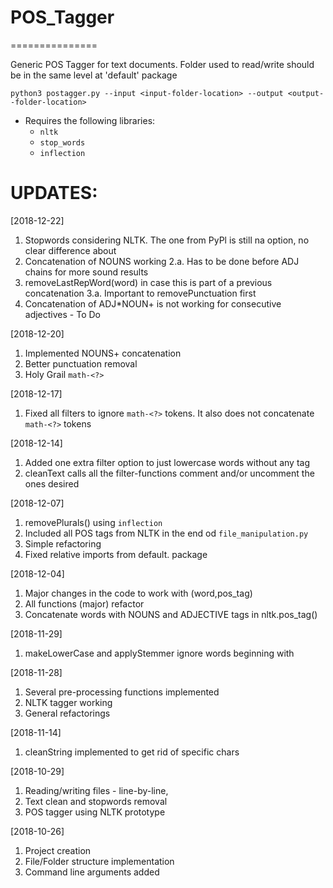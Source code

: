 # POS_Tagger
===============

Generic POS Tagger for text documents.
Folder used to read/write should be in the same level at 'default' package

	python3 postagger.py --input <input-folder-location> --output <output--folder-location>

- Requires the following libraries:
  - `nltk`
  - `stop_words`
  - `inflection`
  
UPDATES:
==========
[2018-12-22]
1. Stopwords considering NLTK. The one from PyPl is still na option, no clear difference about
2. Concatenation of NOUNS working
 2.a. Has to be done before ADJ chains for more sound results
3. removeLastRepWord(word) in case this is part of a previous concatenation
 3.a. Important to removePunctuation first
4. Concatenation of ADJ*NOUN+ is not working for consecutive adjectives - To Do 

[2018-12-20]
1. Implemented NOUNS+ concatenation
2. Better punctuation removal
3. Holy Grail `math-<?>`


[2018-12-17]
1. Fixed all filters to ignore `math-<?>` tokens. It also does not concatenate `math-<?>` tokens

[2018-12-14]
1. Added one extra filter option to just lowercase words without any tag
2. cleanText calls all the filter-functions comment and/or uncomment the ones desired

[2018-12-07]
1. removePlurals() using `inflection`
2. Included all POS tags from NLTK in the end od `file_manipulation.py`
3. Simple refactoring
4. Fixed relative imports from default. package

[2018-12-04]
1. Major changes in the code to work with (word,pos_tag)
2. All functions (major) refactor
3. Concatenate words with NOUNS and ADJECTIVE tags in nltk.pos_tag()

[2018-11-29]
1. makeLowerCase and applyStemmer ignore words beginning with <math->

[2018-11-28]
1. Several pre-processing functions implemented
2. NLTK tagger working
3. General refactorings

[2018-11-14]
1. cleanString implemented to get rid of specific chars

[2018-10-29]
1. Reading/writing files - line-by-line, 
2. Text clean and stopwords removal
3. POS tagger using NLTK prototype

[2018-10-26]
1. Project creation
2. File/Folder structure implementation
3. Command line arguments added

